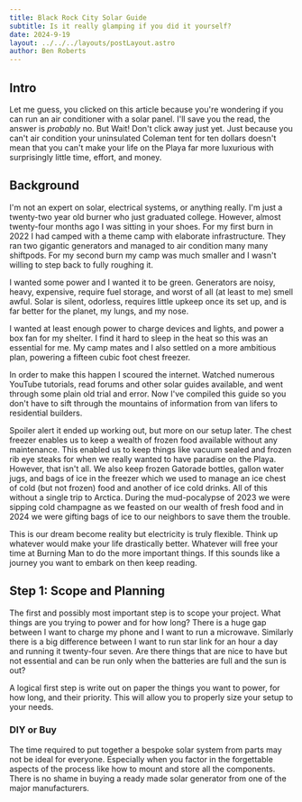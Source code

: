 ```yaml
---
title: Black Rock City Solar Guide
subtitle: Is it really glamping if you did it yourself?
date: 2024-9-19
layout: ../../../layouts/postLayout.astro
author: Ben Roberts
---
```


## Intro

Let me guess, you clicked on this article because you're wondering if you can run an air conditioner with a solar panel. I'll save you the read, the answer is *probably* no. But Wait! Don't click away just yet. Just because you can't air condition your uninsulated Coleman tent for ten dollars doesn't mean that you can't make your life on the Playa far more luxurious with surprisingly little time, effort, and money. 

## Background

I'm not an expert on solar, electrical systems, or anything really. I'm just a twenty-two year old burner who just graduated college. However, almost twenty-four months ago I was sitting in your shoes. For my first burn in 2022 I had camped with a theme camp with elaborate infrastructure. They ran two gigantic generators and managed to air condition many many shiftpods. For my second burn my camp was much smaller and I wasn't willing to step back to fully roughing it. 

I wanted some power and I wanted it to be green. Generators are noisy, heavy, expensive, require fuel storage, and worst of all (at least to me) smell awful. Solar is silent, odorless, requires little upkeep once its set up, and is far better for the planet, my lungs, and my nose. 

I wanted at least enough power to charge devices and lights, and power a box fan for my shelter. I find it hard to sleep in the heat so this was an essential for me. My camp mates and I also settled on a more ambitious plan, powering a fifteen cubic foot chest freezer. 

In order to make this happen I scoured the internet. Watched numerous YouTube tutorials, read forums and other solar guides available, and went through some plain old trial and error. Now I've compiled this guide so you don't have to sift through the mountains of information from van lifers to residential builders.  

Spoiler alert it ended up working out, but more on our setup later. The chest freezer enables us to keep a wealth of frozen food available without any maintenance. This enabled us to keep things like vacuum sealed and frozen rib eye steaks for when we really wanted to have paradise on the Playa. However, that isn't all. We also keep frozen Gatorade bottles, gallon water jugs, and bags of ice in the freezer which we used to manage an ice chest of cold (but not frozen) food and another of ice cold drinks. All of this without a single trip to Arctica. During the mud-pocalypse of 2023 we were sipping cold champagne as we feasted on our wealth of fresh food and in 2024 we were gifting bags of ice to our neighbors to save them the trouble. 

This is our dream become reality but electricity is truly flexible. Think up whatever would make your life drastically better. Whatever will free your time at Burning Man to do the more important things. If this sounds like a journey you want to embark on then keep reading. 

## Step 1: Scope and Planning

The first and possibly most important step is to scope your project. What things are you trying to power and for how long? There is a huge gap between I want to charge my phone and I want to run a microwave. Similarly there is a big difference between I want to run star link for an hour a day and running it twenty-four seven. Are there things that are nice to have but not essential and can be run only when the batteries are full and the sun is out? 

A logical first step is write out on paper the things you want to power, for how long, and their priority. This will allow you to properly size your setup to your needs. 

### DIY or Buy

The time required to put together a bespoke solar system from parts may not be ideal for everyone. Especially when you factor in the forgettable aspects of the process like how to mount and store all the components. There is no shame in buying a ready made solar generator from one of the major manufacturers. 

